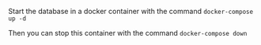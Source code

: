 Start the database in a docker container with the command `docker-compose up -d`

Then you can stop this container with the command `docker-compose down`
